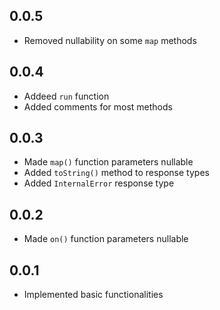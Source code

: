 ## 0.0.5

- Removed nullability on some `map` methods

## 0.0.4

- Addeed `run` function
- Added comments for most methods

## 0.0.3

- Made `map()` function parameters nullable
- Added `toString()` method to response types
- Added `InternalError` response type

## 0.0.2

- Made `on()` function parameters nullable

## 0.0.1

- Implemented basic functionalities